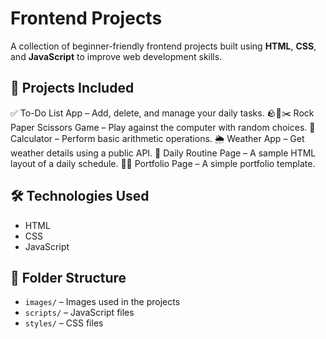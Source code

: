 # Frontend Projects

A collection of beginner-friendly frontend projects built using **HTML**, **CSS**, and **JavaScript** to improve web development skills.

## 🚀 Projects Included

✅ To-Do List App – Add, delete, and manage your daily tasks.
🪨📄✂️ Rock Paper Scissors Game – Play against the computer with random choices.
🧮 Calculator  – Perform basic arithmetic operations.
🌦️ Weather App – Get weather details using a public API.
📝 Daily Routine Page – A sample HTML layout of a daily schedule.
👩‍💻 Portfolio Page – A simple portfolio template.

## 🛠️ Technologies Used

* HTML
* CSS
* JavaScript

## 📁 Folder Structure

* `images/` – Images used in the projects
* `scripts/` – JavaScript files
* `styles/` – CSS files

